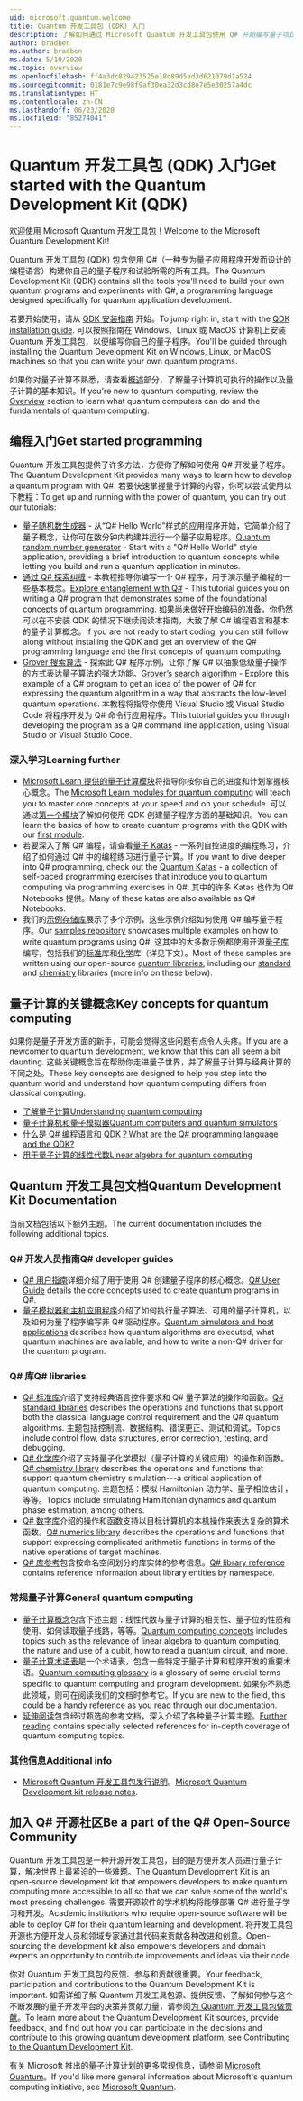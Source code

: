 ```yaml
---
uid: microsoft.quantum.welcome
title: Quantum 开发工具包 (QDK) 入门
description: 了解如何通过 Microsoft Quantum 开发工具包使用 Q# 开始编写量子项目程序。
author: bradben
ms.author: bradben
ms.date: 5/10/2020
ms.topic: overview
ms.openlocfilehash: ff4a3dc829423525e18d89d5ed3d621079d1a524
ms.sourcegitcommit: 0181e7c9e98f9af30ea32d3cd8e7e5e30257a4dc
ms.translationtype: HT
ms.contentlocale: zh-CN
ms.lasthandoff: 06/23/2020
ms.locfileid: "85274041"
---
```

# <a name="get-started-with-the-quantum-development-kit-qdk"></a><span data-ttu-id="369fe-103">Quantum 开发工具包 (QDK) 入门</span><span class="sxs-lookup"><span data-stu-id="369fe-103">Get started with the Quantum Development Kit (QDK)</span></span>

<span data-ttu-id="369fe-104">欢迎使用 Microsoft Quantum 开发工具包！</span><span class="sxs-lookup"><span data-stu-id="369fe-104">Welcome to the Microsoft Quantum Development Kit!</span></span>  

<span data-ttu-id="369fe-105">Quantum 开发工具包 (QDK) 包含使用 Q#（一种专为量子应用程序开发而设计的编程语言）构建你自己的量子程序和试验所需的所有工具。</span><span class="sxs-lookup"><span data-stu-id="369fe-105">The Quantum Development Kit (QDK) contains all the tools you'll need to build your own quantum programs and experiments with Q#, a programming language designed specifically for quantum application development.</span></span>

<span data-ttu-id="369fe-106">若要开始使用，请从 [QDK 安装指南](xref:microsoft.quantum.install) 开始。</span><span class="sxs-lookup"><span data-stu-id="369fe-106">To jump right in, start with the [QDK installation guide](xref:microsoft.quantum.install).</span></span>
<span data-ttu-id="369fe-107">可以按照指南在 Windows、Linux 或 MacOS 计算机上安装 Quantum 开发工具包，以便编写你自己的量子程序。</span><span class="sxs-lookup"><span data-stu-id="369fe-107">You'll be guided through installing the Quantum Development Kit on Windows, Linux, or MacOS machines so that you can write your own quantum programs.</span></span>

<span data-ttu-id="369fe-108">如果你对量子计算不熟悉，请查看[概述](xref:microsoft.quantum.overview.introduction)部分，了解量子计算机可执行的操作以及量子计算的基本知识。</span><span class="sxs-lookup"><span data-stu-id="369fe-108">If you're new to quantum computing, review the [Overview](xref:microsoft.quantum.overview.introduction) section to learn what quantum computers can do and the fundamentals of quantum computing.</span></span>

## <a name="get-started-programming"></a><span data-ttu-id="369fe-109">编程入门</span><span class="sxs-lookup"><span data-stu-id="369fe-109">Get started programming</span></span>

<span data-ttu-id="369fe-110">Quantum 开发工具包提供了许多方法，方便你了解如何使用 Q# 开发量子程序。</span><span class="sxs-lookup"><span data-stu-id="369fe-110">The Quantum Development Kit provides many ways to learn how to develop a quantum program with Q#.</span></span>
<span data-ttu-id="369fe-111">若要快速掌握量子计算的内容，你可以尝试使用以下教程：</span><span class="sxs-lookup"><span data-stu-id="369fe-111">To get up and running with the power of quantum, you can try out our tutorials:</span></span>

* <span data-ttu-id="369fe-112">[量子随机数生成器](xref:microsoft.quantum.quickstarts.qrng) - 从“Q# Hello World”样式的应用程序开始，它简单介绍了量子概念，让你可在数分钟内构建并运行一个量子应用程序。</span><span class="sxs-lookup"><span data-stu-id="369fe-112">[Quantum random number generator](xref:microsoft.quantum.quickstarts.qrng) - Start with a "Q# Hello World" style application, providing a brief introduction to quantum concepts while letting you build and run a quantum application in minutes.</span></span>
* <span data-ttu-id="369fe-113">[通过 Q# 探索纠缠](xref:microsoft.quantum.write-program) - 本教程指导你编写一个 Q# 程序，用于演示量子编程的一些基本概念。</span><span class="sxs-lookup"><span data-stu-id="369fe-113">[Explore entanglement with Q#](xref:microsoft.quantum.write-program) - This tutorial guides you on writing a Q# program that demonstrates some of the foundational concepts of quantum programming.</span></span>
    <span data-ttu-id="369fe-114">如果尚未做好开始编码的准备，你仍然可以在不安装 QDK 的情况下继续阅读本指南，大致了解 Q# 编程语言和基本的量子计算概念。</span><span class="sxs-lookup"><span data-stu-id="369fe-114">If you are not ready to start coding, you can still follow along without installing the QDK and get an overview of the Q# programming language and the first concepts of quantum computing.</span></span>
* <span data-ttu-id="369fe-115">[Grover 搜索算法](xref:microsoft.quantum.quickstarts.search) - 探索此 Q# 程序示例，让你了解 Q# 以抽象低级量子操作的方式表达量子算法的强大功能。</span><span class="sxs-lookup"><span data-stu-id="369fe-115">[Grover’s search algorithm](xref:microsoft.quantum.quickstarts.search) - Explore this example of a Q# program to get an idea of the power of Q# for expressing the quantum algorithm in a way that abstracts the low-level quantum operations.</span></span>
    <span data-ttu-id="369fe-116">本教程将指导你使用 Visual Studio 或 Visual Studio Code 将程序开发为 Q# 命令行应用程序。</span><span class="sxs-lookup"><span data-stu-id="369fe-116">This tutorial guides you through developing the program as a Q# command line application, using Visual Studio or Visual Studio Code.</span></span>

### <a name="learning-further"></a><span data-ttu-id="369fe-117">深入学习</span><span class="sxs-lookup"><span data-stu-id="369fe-117">Learning further</span></span>
* <span data-ttu-id="369fe-118">[Microsoft Learn 提供的量子计算模块](https://docs.microsoft.com/learn/browse/?term=quantum)将指导你按你自己的进度和计划掌握核心概念。</span><span class="sxs-lookup"><span data-stu-id="369fe-118">The [Microsoft Learn modules for quantum computing](https://docs.microsoft.com/learn/browse/?term=quantum) will teach you to master core concepts at your speed and on your schedule.</span></span> <span data-ttu-id="369fe-119">可以通过[第一个模块](https://docs.microsoft.com/learn/modules/qsharp-create-first-quantum-development-kit/)了解如何使用 QDK 创建量子程序方面的基础知识。</span><span class="sxs-lookup"><span data-stu-id="369fe-119">You can learn the basics of how to create quantum programs with the QDK with our [first module](https://docs.microsoft.com/learn/modules/qsharp-create-first-quantum-development-kit/).</span></span>
* <span data-ttu-id="369fe-120">若要深入了解 Q# 编程，请查看[量子 Katas](https://github.com/Microsoft/QuantumKatas) - 一系列自控进度的编程练习，介绍了如何通过 Q# 中的编程练习进行量子计算。</span><span class="sxs-lookup"><span data-stu-id="369fe-120">If you want to dive deeper into Q# programming, check out the [Quantum Katas](https://github.com/Microsoft/QuantumKatas) - a collection of self-paced programming exercises that introduce you to quantum computing via programming exercises in Q#.</span></span>
    <span data-ttu-id="369fe-121">其中的许多 Katas 也作为 Q# Notebooks 提供。</span><span class="sxs-lookup"><span data-stu-id="369fe-121">Many of these katas are also available as Q# Notebooks.</span></span> 
* <span data-ttu-id="369fe-122">我们的[示例存储库](https://github.com/Microsoft/Quantum)展示了多个示例，这些示例介绍如何使用 Q# 编写量子程序。</span><span class="sxs-lookup"><span data-stu-id="369fe-122">Our [samples repository](https://github.com/Microsoft/Quantum) showcases multiple examples on how to write quantum programs using Q#.</span></span> <span data-ttu-id="369fe-123">这其中的大多数示例都使用开源[量子库](https://github.com/Microsoft/QuantumLibraries)编写，包括我们的[标准](xref:microsoft.quantum.libraries.standard.intro)库和[化学](xref:microsoft.quantum.chemistry.concepts.intro)库（详见下文）。</span><span class="sxs-lookup"><span data-stu-id="369fe-123">Most of these samples are written using our open-source [quantum libraries](https://github.com/Microsoft/QuantumLibraries), including our [standard](xref:microsoft.quantum.libraries.standard.intro) and [chemistry](xref:microsoft.quantum.chemistry.concepts.intro) libraries (more info on these below).</span></span>

## <a name="key-concepts-for-quantum-computing"></a><span data-ttu-id="369fe-124">量子计算的关键概念</span><span class="sxs-lookup"><span data-stu-id="369fe-124">Key concepts for quantum computing</span></span>

<span data-ttu-id="369fe-125">如果你是量子开发方面的新手，可能会觉得这些问题有点令人头疼。</span><span class="sxs-lookup"><span data-stu-id="369fe-125">If you are a newcomer to quantum development, we know that this can all seem a bit daunting.</span></span> <span data-ttu-id="369fe-126">这些关键概念旨在帮助你走进量子世界，并了解量子计算与经典计算的不同之处。</span><span class="sxs-lookup"><span data-stu-id="369fe-126">These key concepts are designed to help you step into the quantum world and understand how quantum computing differs from classical computing.</span></span>

* [<span data-ttu-id="369fe-127">了解量子计算</span><span class="sxs-lookup"><span data-stu-id="369fe-127">Understanding quantum computing</span></span>](xref:microsoft.quantum.overview.understanding)
* [<span data-ttu-id="369fe-128">量子计算机和量子模拟器</span><span class="sxs-lookup"><span data-stu-id="369fe-128">Quantum computers and quantum simulators</span></span>](xref:microsoft.quantum.overview.simulators)
* [<span data-ttu-id="369fe-129">什么是 Q# 编程语言和 QDK？</span><span class="sxs-lookup"><span data-stu-id="369fe-129">What are the Q# programming language and the QDK?</span></span>](xref:microsoft.quantum.overview.q-sharp)
* [<span data-ttu-id="369fe-130">用于量子计算的线性代数</span><span class="sxs-lookup"><span data-stu-id="369fe-130">Linear algebra for quantum computing</span></span>](xref:microsoft.quantum.overview.algebra)

## <a name="quantum-development-kit-documentation"></a><span data-ttu-id="369fe-131">Quantum 开发工具包文档</span><span class="sxs-lookup"><span data-stu-id="369fe-131">Quantum Development Kit Documentation</span></span>

<span data-ttu-id="369fe-132">当前文档包括以下额外主题。</span><span class="sxs-lookup"><span data-stu-id="369fe-132">The current documentation includes the following additional topics.</span></span>

### <a name="q-developer-guides"></a><span data-ttu-id="369fe-133">Q# 开发人员指南</span><span class="sxs-lookup"><span data-stu-id="369fe-133">Q# developer guides</span></span>

* <span data-ttu-id="369fe-134">[Q# 用户指南](xref:microsoft.quantum.guide)详细介绍了用于使用 Q# 创建量子程序的核心概念。</span><span class="sxs-lookup"><span data-stu-id="369fe-134">[Q# User Guide](xref:microsoft.quantum.guide) details the core concepts used to create quantum programs in Q#.</span></span>
* <span data-ttu-id="369fe-135">[量子模拟器和主机应用程序](xref:microsoft.quantum.machines)介绍了如何执行量子算法、可用的量子计算机，以及如何为量子程序编写非 Q# 驱动程序。</span><span class="sxs-lookup"><span data-stu-id="369fe-135">[Quantum simulators and host applications](xref:microsoft.quantum.machines) describes how quantum algorithms are executed, what quantum machines are available, and how to write a non-Q# driver for the quantum program.</span></span>

### <a name="q-libraries"></a><span data-ttu-id="369fe-136">Q# 库</span><span class="sxs-lookup"><span data-stu-id="369fe-136">Q# libraries</span></span>

* <span data-ttu-id="369fe-137">[Q# 标准库](xref:microsoft.quantum.libraries.standard.intro)介绍了支持经典语言控件要求和 Q# 量子算法的操作和函数。</span><span class="sxs-lookup"><span data-stu-id="369fe-137">[Q# standard libraries](xref:microsoft.quantum.libraries.standard.intro) describes the operations and functions that support both the classical language control requirement and the Q# quantum algorithms.</span></span> 
    <span data-ttu-id="369fe-138">主题包括控制流、数据结构、错误更正、测试和调试。</span><span class="sxs-lookup"><span data-stu-id="369fe-138">Topics include control flow, data structures, error correction, testing, and debugging.</span></span> 
* <span data-ttu-id="369fe-139">[Q# 化学库](xref:microsoft.quantum.chemistry.concepts.intro)介绍了支持量子化学模拟（量子计算的关键应用）的操作和函数。</span><span class="sxs-lookup"><span data-stu-id="369fe-139">[Q# chemistry library](xref:microsoft.quantum.chemistry.concepts.intro) describes the operations and functions that support quantum chemistry simulation---a critical application of quantum computing.</span></span> <span data-ttu-id="369fe-140">主题包括：模拟 Hamiltonian 动力学、量子相位估计，等等。</span><span class="sxs-lookup"><span data-stu-id="369fe-140">Topics include simulating Hamiltonian dynamics and quantum phase estimation, among others.</span></span>
* <span data-ttu-id="369fe-141">[Q# 数字库](xref:microsoft.quantum.numerics.intro)介绍的操作和函数支持以目标计算机的本机操作来表达复杂的算术函数。</span><span class="sxs-lookup"><span data-stu-id="369fe-141">[Q# numerics library](xref:microsoft.quantum.numerics.intro) describes the operations and functions that support expressing complicated arithmetic functions in terms of the native operations of target machines.</span></span>
* <span data-ttu-id="369fe-142">[Q# 库参考](xref:microsoft.quantum.standardlibsintro)包含按命名空间划分的库实体的参考信息。</span><span class="sxs-lookup"><span data-stu-id="369fe-142">[Q# library reference](xref:microsoft.quantum.standardlibsintro) contains reference information about library entities by namespace.</span></span>

### <a name="general-quantum-computing"></a><span data-ttu-id="369fe-143">常规量子计算</span><span class="sxs-lookup"><span data-stu-id="369fe-143">General quantum computing</span></span>

* <span data-ttu-id="369fe-144">[量子计算概念](xref:microsoft.quantum.concepts.intro)包含下述主题：线性代数与量子计算的相关性、量子位的性质和使用、如何读取量子线路，等等。</span><span class="sxs-lookup"><span data-stu-id="369fe-144">[Quantum computing concepts](xref:microsoft.quantum.concepts.intro) includes topics such as the relevance of linear algebra to quantum computing, the nature and use of a qubit, how to read a quantum circuit, and more.</span></span>
* <span data-ttu-id="369fe-145">[量子计算术语表](xref:microsoft.quantum.glossary)是一个术语表，包含一些特定于量子计算和程序开发的重要术语。</span><span class="sxs-lookup"><span data-stu-id="369fe-145">[Quantum computing glossary](xref:microsoft.quantum.glossary) is a glossary of some crucial terms specific to quantum computing and program development.</span></span>
    <span data-ttu-id="369fe-146">如果你不熟悉此领域，则可在阅读我们的文档时参考它。</span><span class="sxs-lookup"><span data-stu-id="369fe-146">If you are new to the field, this could be a handy reference as you read through our documentation.</span></span>
* <span data-ttu-id="369fe-147">[延伸阅读](xref:microsoft.quantum.more-information)包含经过甄选的参考文档，深入介绍了各种量子计算主题。</span><span class="sxs-lookup"><span data-stu-id="369fe-147">[Further reading](xref:microsoft.quantum.more-information) contains specially selected references for in-depth coverage of quantum computing topics.</span></span>

### <a name="additional-info"></a><span data-ttu-id="369fe-148">其他信息</span><span class="sxs-lookup"><span data-stu-id="369fe-148">Additional info</span></span>

* <span data-ttu-id="369fe-149">[Microsoft Quantum 开发工具包发行说明](xref:microsoft.quantum.relnotes)。</span><span class="sxs-lookup"><span data-stu-id="369fe-149">[Microsoft Quantum Development kit release notes](xref:microsoft.quantum.relnotes).</span></span>


## <a name="be-a-part-of-the-q-open-source-community"></a><span data-ttu-id="369fe-150">加入 Q# 开源社区</span><span class="sxs-lookup"><span data-stu-id="369fe-150">Be a part of the Q# Open-Source Community</span></span>

<span data-ttu-id="369fe-151">Quantum 开发工具包是一种开源开发工具包，目的是方便开发人员进行量子计算，解决世界上最紧迫的一些难题。</span><span class="sxs-lookup"><span data-stu-id="369fe-151">The Quantum Development Kit is an open-source development kit that empowers developers to make quantum computing more accessible to all so that we can solve some of the world's most pressing challenges.</span></span>  <span data-ttu-id="369fe-152">需要开源软件的学术机构将能够部署 Q# 进行量子学习和开发。</span><span class="sxs-lookup"><span data-stu-id="369fe-152">Academic institutions who require open-source software will be able to deploy Q# for their quantum learning and development.</span></span> <span data-ttu-id="369fe-153">将开发工具包开源也方便开发人员和领域专家通过其代码来贡献各种改进和创意。</span><span class="sxs-lookup"><span data-stu-id="369fe-153">Open-sourcing the development kit also empowers developers and domain experts an opportunity to contribute improvements and ideas via their code.</span></span>

<span data-ttu-id="369fe-154">你对 Quantum 开发工具包的反馈、参与和贡献很重要。</span><span class="sxs-lookup"><span data-stu-id="369fe-154">Your feedback, participation and contributions to the Quantum Development Kit is important.</span></span>  <span data-ttu-id="369fe-155">如需详细了解 Quantum 开发工具包源、提供反馈、了解如何参与这个不断发展的量子开发平台的决策并贡献力量，请参阅[为 Quantum 开发工具包做贡献](xref:microsoft.quantum.contributing)。</span><span class="sxs-lookup"><span data-stu-id="369fe-155">To learn more about the Quantum Development Kit sources, provide feedback, and find out how you can participate in the decisions and contribute to this growing quantum development platform, see [Contributing to the Quantum Development Kit](xref:microsoft.quantum.contributing).</span></span>

<span data-ttu-id="369fe-156">有关 Microsoft 推出的量子计算计划的更多常规信息，请参阅 [Microsoft Quantum](https://www.microsoft.com/en-us/quantum/)。</span><span class="sxs-lookup"><span data-stu-id="369fe-156">If you'd like more general information about Microsoft's quantum computing initiative, see [Microsoft Quantum](https://www.microsoft.com/en-us/quantum/).</span></span>
